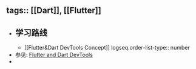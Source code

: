 tags:: [[Dart]], [[Flutter]]
---

- ## 学习路线
	- [[Flutter&Dart DevTools Concept]]
	  logseq.order-list-type:: number
- 参见: [Flutter and Dart DevTools](https://docs.flutter.dev/tools/devtools)
-